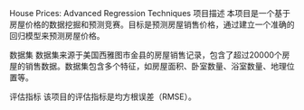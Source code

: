 House Prices: Advanced Regression Techniques
项目描述
本项目是一个基于房屋价格的数据挖掘和预测竞赛。目标是预测房屋销售价格，通过建立一个准确的回归模型来预测房屋价格。

数据集
数据集来源于美国西雅图市金县的房屋销售记录，包含了超过20000个房屋的销售数据。数据集包含多个特征，如房屋面积、卧室数量、浴室数量、地理位置等。

评估指标
该项目的评估指标是均方根误差（RMSE）。
